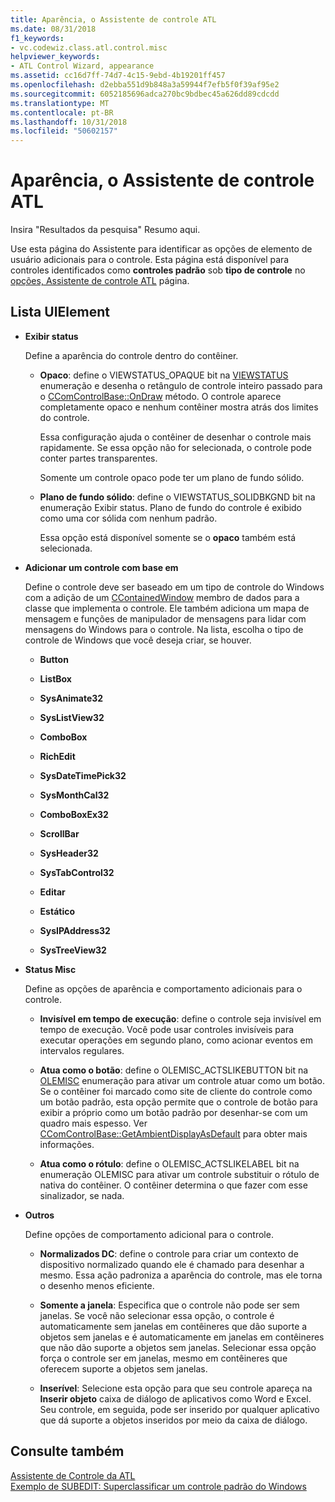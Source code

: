 ```yaml
---
title: Aparência, o Assistente de controle ATL
ms.date: 08/31/2018
f1_keywords:
- vc.codewiz.class.atl.control.misc
helpviewer_keywords:
- ATL Control Wizard, appearance
ms.assetid: cc16d7ff-74d7-4c15-9ebd-4b19201ff457
ms.openlocfilehash: d2ebba551d9b848a3a59944f7efb5f0f39af95e2
ms.sourcegitcommit: 6052185696adca270bc9bdbec45a626dd89cdcdd
ms.translationtype: MT
ms.contentlocale: pt-BR
ms.lasthandoff: 10/31/2018
ms.locfileid: "50602157"
---
```

# <a name="appearance-atl-control-wizard"></a>Aparência, o Assistente de controle ATL

Insira "Resultados da pesquisa" Resumo aqui.

Use esta página do Assistente para identificar as opções de elemento de usuário adicionais para o controle. Esta página está disponível para controles identificados como **controles padrão** sob **tipo de controle** no [opções, Assistente de controle ATL](../../atl/reference/options-atl-control-wizard.md) página.

## <a name="uielement-list"></a>Lista UIElement

- **Exibir status**

   Define a aparência do controle dentro do contêiner.

   - **Opaco**: define o VIEWSTATUS_OPAQUE bit na [VIEWSTATUS](/windows/desktop/api/ocidl/ne-ocidl-tagviewstatus) enumeração e desenha o retângulo de controle inteiro passado para o [CComControlBase::OnDraw](../../atl/reference/ccomcontrolbase-class.md#ondraw) método. O controle aparece completamente opaco e nenhum contêiner mostra atrás dos limites do controle.

      Essa configuração ajuda o contêiner de desenhar o controle mais rapidamente. Se essa opção não for selecionada, o controle pode conter partes transparentes.

      Somente um controle opaco pode ter um plano de fundo sólido.

   - **Plano de fundo sólido**: define o VIEWSTATUS_SOLIDBKGND bit na enumeração Exibir status. Plano de fundo do controle é exibido como uma cor sólida com nenhum padrão.

      Essa opção está disponível somente se o **opaco** também está selecionada.

- **Adicionar um controle com base em**

   Define o controle deve ser baseado em um tipo de controle do Windows com a adição de um [CContainedWindow](ccontainedwindowt-class.md) membro de dados para a classe que implementa o controle. Ele também adiciona um mapa de mensagem e funções de manipulador de mensagens para lidar com mensagens do Windows para o controle. Na lista, escolha o tipo de controle de Windows que você deseja criar, se houver.

   - **Button**

   - **ListBox**

   - **SysAnimate32**

   - **SysListView32**

   - **ComboBox**

   - **RichEdit**

   - **SysDateTimePick32**

   - **SysMonthCal32**

   - **ComboBoxEx32**

   - **ScrollBar**

   - **SysHeader32**

   - **SysTabControl32**

   - **Editar**

   - **Estático**

   - **SysIPAddress32**

   - **SysTreeView32**

- **Status Misc**

   Define as opções de aparência e comportamento adicionais para o controle.

   - **Invisível em tempo de execução**: define o controle seja invisível em tempo de execução. Você pode usar controles invisíveis para executar operações em segundo plano, como acionar eventos em intervalos regulares.

   - **Atua como o botão**: define o OLEMISC_ACTSLIKEBUTTON bit na [OLEMISC](/windows/desktop/api/oleidl/ne-oleidl-tagolemisc) enumeração para ativar um controle atuar como um botão. Se o contêiner foi marcado como site de cliente do controle como um botão padrão, esta opção permite que o controle de botão para exibir a próprio como um botão padrão por desenhar-se com um quadro mais espesso. Ver [CComControlBase::GetAmbientDisplayAsDefault](../../atl/reference/ccomcontrolbase-class.md#getambientdisplayasdefault) para obter mais informações.

   - **Atua como o rótulo**: define o OLEMISC_ACTSLIKELABEL bit na enumeração OLEMISC para ativar um controle substituir o rótulo de nativa do contêiner. O contêiner determina o que fazer com esse sinalizador, se nada.

- **Outros**

   Define opções de comportamento adicional para o controle.

   - **Normalizados DC**: define o controle para criar um contexto de dispositivo normalizado quando ele é chamado para desenhar a mesmo. Essa ação padroniza a aparência do controle, mas ele torna o desenho menos eficiente.

   - **Somente a janela**: Especifica que o controle não pode ser sem janelas. Se você não selecionar essa opção, o controle é automaticamente sem janelas em contêineres que dão suporte a objetos sem janelas e é automaticamente em janelas em contêineres que não dão suporte a objetos sem janelas. Selecionar essa opção força o controle ser em janelas, mesmo em contêineres que oferecem suporte a objetos sem janelas.

   - **Inserível**: Selecione esta opção para que seu controle apareça na **Inserir objeto** caixa de diálogo de aplicativos como Word e Excel. Seu controle, em seguida, pode ser inserido por qualquer aplicativo que dá suporte a objetos inseridos por meio da caixa de diálogo.

## <a name="see-also"></a>Consulte também

[Assistente de Controle da ATL](../../atl/reference/atl-control-wizard.md)<br/>
[Exemplo de SUBEDIT: Superclassificar um controle padrão do Windows](https://github.com/Microsoft/VCSamples/tree/master/VC2008Samples/ATL/Controls/SubEdit)

